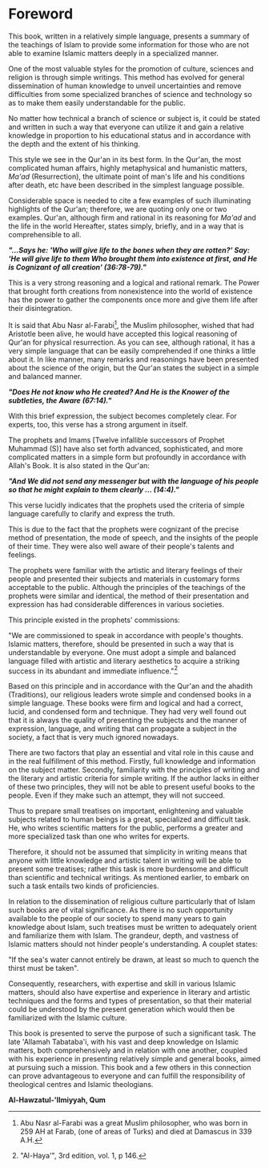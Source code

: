 Foreword
========

This book, written in a relatively simple language, presents a summary
of the teachings of Islam to provide some information for those who are
not able to examine Islamic matters deeply in a specialized manner.

One of the most valuable styles for the promotion of culture, sciences
and religion is through simple writings. This method has evolved for
general dissemination of human knowledge to unveil uncertainties and
remove difficulties from some specialized branches of science and
technology so as to make them easily understandable for the public.

No matter how technical a branch of science or subject is, it could be
stated and written in such a way that everyone can utilize it and gain a
relative knowledge in proportion to his educational status and in
accordance with the depth and the extent of his thinking.

This style we see in the Qur'an in its best form. In the Qur'an, the
most complicated human affairs, highly metaphysical and humanistic
matters, *Ma'ad* (Resurrection), the ultimate point of man's life and
his conditions after death, etc have been described in the simplest
language possible.

Considerable space is needed to cite a few examples of such illuminating
highlights of the Qur'an; therefore, we are quoting only one or two
examples. Qur'an, although firm and rational in its reasoning for
*Ma'ad* and the life in the world Hereafter, states simply, briefly, and
in a way that is comprehensible to all.

***"...Says he: 'Who will give life to the bones when they are rotten?'
Say: 'He will give life to them Who brought them into existence at
first, and He is Cognizant of all creation' (36:78-79)."***

This is a very strong reasoning and a logical and rational remark. The
Power that brought forth creations from nonexistence into the world of
existence has the power to gather the components once more and give them
life after their disintegration.

It is said that Abu Nasr al-Farabi[^1], the Muslim philosopher, wished
that had Aristotle been alive, he would have accepted this logical
reasoning of Qur'an for physical resurrection. As you can see, although
rational, it has a very simple language that can be easily comprehended
if one thinks a little about it. In like manner, many remarks and
reasonings have been presented about the science of the origin, but the
Qur'an states the subject in a simple and balanced manner.

***"Does He not know who He created? And He is the Knower of the
subtleties, the Aware (67:14)."***

With this brief expression, the subject becomes completely clear. For
experts, too, this verse has a strong argument in itself.

The prophets and Imams [Twelve infallible successors of Prophet Muhammad
(S)] have also set forth advanced, sophisticated, and more complicated
matters in a simple form but profoundly in accordance with Allah's Book.
It is also stated in the Qur'an:

***"And We did not send any messenger but with the language of his
people so that he might explain to them clearly ... (14:4)."***

This verse lucidly indicates that the prophets used the criteria of
simple language carefully to clarify and express the truth.

This is due to the fact that the prophets were cognizant of the precise
method of presentation, the mode of speech, and the insights of the
people of their time. They were also well aware of their people's
talents and feelings.

The prophets were familiar with the artistic and literary feelings of
their people and presented their subjects and materials in customary
forms acceptable to the public. Although the principles of the teachings
of the prophets were similar and identical, the method of their
presentation and expression has had considerable differences in various
societies.

This principle existed in the prophets' commissions:

"We are commissioned to speak in accordance with people's thoughts.
Islamic matters, therefore, should be presented in such a way that is
understandable by everyone. One must adopt a simple and balanced
language filled with artistic and literary aesthetics to acquire a
striking success in its abundant and immediate influence."[^2]

Based on this principle and in accordance with the Qur'an and the
ahadith (Traditions), our religious leaders wrote simple and condensed
books in a simple language. These books were firm and logical and had a
correct, lucid, and condensed form and technique. They had very well
found out that it is always the quality of presenting the subjects and
the manner of expression, language, and writing that can propagate a
subject in the society, a fact that is very much ignored nowadays.

There are two factors that play an essential and vital role in this
cause and in the real fulfillment of this method. Firstly, full
knowledge and information on the subject matter. Secondly, familiarity
with the principles of writing and the literary and artistic criteria
for simple writing. If the author lacks in either of these two
principles, they will not be able to present useful books to the people.
Even if they make such an attempt, they will not succeed.

Thus to prepare small treatises on important, enlightening and valuable
subjects related to human beings is a great, specialized and difficult
task. He, who writes scientific matters for the public, performs a
greater and more specialized task than one who writes for experts.

Therefore, it should not be assumed that simplicity in writing means
that anyone with little knowledge and artistic talent in writing will be
able to present some treatises; rather this task is more burdensome and
difficult than scientific and technical writings. As mentioned earlier,
to embark on such a task entails two kinds of proficiencies.

In relation to the dissemination of religious culture particularly that
of Islam such books are of vital significance. As there is no such
opportunity available to the people of our society to spend many years
to gain knowledge about Islam, such treatises must be written to
adequately orient and familiarize them with Islam. The grandeur, depth,
and vastness of Islamic matters should not hinder people's
understanding. A couplet states:

"If the sea's water cannot entirely be drawn, at least so much to quench
the thirst must be taken".

Consequently, researchers, with expertise and skill in various Islamic
matters, should also have expertise and experience in literary and
artistic techniques and the forms and types of presentation, so that
their material could be understood by the present generation which would
then be familiarized with the Islamic culture.

This book is presented to serve the purpose of such a significant task.
The late 'Allamah Tabataba'i, with his vast and deep knowledge on
Islamic matters, both comprehensively and in relation with one another,
coupled with his experience in presenting relatively simple and general
books, aimed at pursuing such a mission. This book and a few others in
this connection can prove advantageous to everyone and can fulfill the
responsibility of theological centres and Islamic theologians.

**Al-Hawzatul-'Ilmiyyah, Qum**

[^1]: Abu Nasr al-Farabi was a great Muslim philosopher, who was born in
259 AH at Farab, (one of areas of Turks) and died at Damascus in 339
A.H.

[^2]: "Al-Haya'", 3rd edition, vol. 1, p 146.


